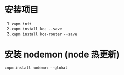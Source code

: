 # 安装项目

1. `cnpm init`
2. `cnpm install koa --save`
3. `cnpm install koa-router --save`

# 安装 nodemon (node 热更新)

`cnpm install nodemon --global`
